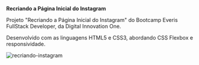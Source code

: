 **Recriando a Página Inicial do Instagram**

Projeto "Recriando a Página Inicial do Instagram" do Bootcamp Everis FullStack Developer, da Digital Innovation One. 

Desenvolvido com as linguagens HTML5 e CSS3, abordando CSS Flexbox e responsividade.


![recriando-instagram](https://user-images.githubusercontent.com/73860240/100267102-a26eb780-2f31-11eb-93d0-5566f232879d.png)
